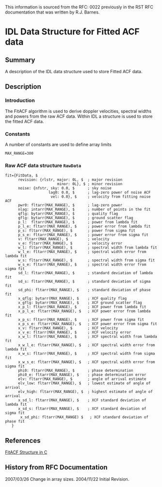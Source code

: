 <!--
(C) copyright VT SuperDARN, Virginia Polytechnic Institute & State University
author: Kevin Sterne
-->

This information is sourced from the RFC: 0022 previously in the RST RFC documentation that was written by R.J. Barnes.

# IDL Data Structure for Fitted ACF data

## Summary

A description of the IDL data structure used to store Fitted ACF data.

## Description

### Introduction

The FitACF algorithm is used to derive doppler velocities, spectral widths and powers from the raw ACF data. Within IDL a structure is used to store the fitted ACF data.

### Constants

A number of constants are used to define array limits
```
MAX_RANGE=300
```

### Raw ACF data structure `RawData`

```
fit={FitData, $
      revision: {rlstr, major: 0L, $  ; major revision
                        minor: 0L}, $ ; minor revision
      noise: {nfstr, sky: 0.0, $      ; sky noise
                    lag0: 0.0, $      ; lag-zero power of noise ACF
                     vel: 0.0}, $     ; velocity from fitting noise ACF
      pwr0: fltarr(MAX_RANGE), $      ; lag-zero power
      nlag: intarr(MAX_RANGE), $      ; number of points in the fit
      qflg: bytarr(MAX_RANGE), $      ; quality flag
      gflg: bytarr(MAX_RANGE), $      ; ground scatter flag
      p_l:  fltarr(MAX_RANGE), $      ; power from lambda fit 
      p_l_e: fltarr(MAX_RANGE), $     ; power error from lambda fit 
      p_s: fltarr(MAX_RANGE), $       ; power from sigma fit 
      p_s_e: fltarr(MAX_RANGE), $     ; power error from sigma fit  
      v: fltarr(MAX_RANGE), $         ; velocity
      v_e: fltarr(MAX_RANGE), $       ; velocity error
      w_l: fltarr(MAX_RANGE), $       ; spectral width from lambda fit
      w_l_e: fltarr(MAX_RANGE), $     ; spectral width error from lambda fit
      w_s: fltarr(MAX_RANGE), $       ; spectral width from sigma fit
      w_s_e: fltarr(MAX_RANGE), $     ; spectral width error from sigma fit 
      sd_l: fltarr(MAX_RANGE), $      ; standard deviation of lambda fit
      sd_s: fltarr(MAX_RANGE), $      ; standard deviation of sigma fit
      sd_phi: fltarr(MAX_RANGE), $    ; standard deviation of phase fit 
      x_qflg: bytarr(MAX_RANGE), $    ; XCF quality flag
      x_gflg: bytarr(MAX_RANGE), $    ; XCF ground scatter flag
      x_p_l: fltarr(MAX_RANGE), $     ; XCF power from lambda fit
      x_p_l_e: fltarr(MAX_RANGE), $   ; XCF power error from lambda fit 
      x_p_s: fltarr(MAX_RANGE), $     ; XCF power from sigma fit
      x_p_s_e: fltarr(MAX_RANGE), $   ; XCF power error from sigma fit 
      x_v: fltarr(MAX_RANGE), $       ; XCF velocity
      x_v_e: fltarr(MAX_RANGE), $     ; XCF velocity error
      x_w_l: fltarr(MAX_RANGE), $     ; XCF spectral width from lambda fit
      x_w_l_e: fltarr(MAX_RANGE), $   ; XCF spectral width error from lambda fit
      x_w_s: fltarr(MAX_RANGE), $     ; XCF spectral width from sigma fit
      x_w_s_e: fltarr(MAX_RANGE), $   ; XCF spectral width error from sigma fit
      phi0: fltarr(MAX_RANGE), $      ; phase determination
      phi0_e: fltarr(MAX_RANGE), $    ; phase determination error  
      elv: fltarr(MAX_RANGE), $       ; angle of arrival estimate
      elv_low: fltarr(MAX_RANGE), $   ; lowest estimate of angle of arrival
      elv_high: fltarr(MAX_RANGE), $  ; highest estimate of angle of arrival
      x_sd_l: fltarr(MAX_RANGE), $    ; XCF standard deviation of lambda fit
      x_sd_s: fltarr(MAX_RANGE), $    ; XCF standard deviation of sigma fit
       x_sd_phi: fltarr(MAX_RANGE) $   ; XCF standard deviation of phase fit 
   }
```

## References
[FitACF Structure in C](developers_guide/fitacf_struct_c.md)

## History from RFC Documentation

2007/03/26  Change in array sizes.
2004/11/22  Initial Revision.
